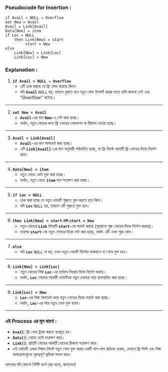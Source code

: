 ### **Pseudocode for Insertion :**

```
if Avail = NULL → Overflow
set New = Avail
Avail = Link[Avail]
Data[New] = item
if Loc = NULL
    then Link[New] = start
         start = New
else
    Link[New] = Link[Loc]
    Link[Loc] = New
``` 

### **Explanation :**

1. **`if Avail = NULL → Overflow`**
   - এটি চেক করছে যে ফ্রি নোড রয়েছে কিনা।
   - যদি **`Avail`** `NULL` হয়, তাহলে বুঝতে হবে নতুন নোড ইনসার্ট করার মতো খালি জায়গা নেই এবং "Overflow" ঘটেছে।

---

2. **`set New = Avail`**
   - **`Avail`**-এর মান **`New`**-এ সেট করা হচ্ছে।
   - অর্থাৎ, নতুন নোডের জন্য ফ্রি নোডের লোকেশন বা ঠিকানা নেওয়া হচ্ছে।

---

3. **`Avail = Link[Avail]`**
   - **`Avail`**-এর মান আপডেট করা হচ্ছে। 
   - এটি **`Link[Avail]`**-এর মান অনুযায়ী পরিবর্তিত হচ্ছে, যা ফ্রি লিস্টে পরবর্তী ফ্রি নোডের দিকে নির্দেশ করে। 

---

4. **`Data[New] = item`**
   - নতুন নোডে ডেটা যুক্ত করা হচ্ছে।
   - অর্থাৎ, নতুন নোডে **`item`** মান সংরক্ষণ করা হচ্ছে।

---

5. **`if Loc = NULL`**
   - চেক করা হচ্ছে যে নতুন নোডটি শুরুতে যুক্ত করতে হবে কিনা।
   - যদি **`Loc`** `NULL` হয়, তাহলে এটি শুরুতে যুক্ত হবে।

---

6. **`then Link[New] = start` এবং `start = New`**
   - নতুন নোডের **`Link`** ফিল্ডটি **`start`**-কে পয়েন্ট করছে (পুরোনো শুরু নোডের দিকে নির্দেশ করছে)।
   - তারপর **`start`**-কে নতুন নোডের দিকে সেট করা হচ্ছে, অর্থাৎ এটি এখন শুরু নোড।

---

7. **`else`**
   - যদি **`Loc`** `NULL` না হয়, তখন নতুন নোডটি লিস্টের মাঝখানে বা শেষে যুক্ত হবে।

---

8. **`Link[New] = Link[Loc]`**
   - নতুন নোডের লিঙ্ক **`Loc`**-এর বর্তমান লিঙ্কের দিকে নির্দেশ করছে।
   - অর্থাৎ, **`Loc`** নোডের পরবর্তী নোডটিকে নতুন নোডের পরে স্থানান্তরিত করা হচ্ছে।

---

9. **`Link[Loc] = New`**
   - **`Loc`**-এর লিঙ্ক আপডেট করে নতুন নোডের দিকে পয়েন্ট করা হচ্ছে।
   - অর্থাৎ, **`Loc`**-এর পরে নতুন নোড যুক্ত হলো।

---

### **এই Process এর মূল ধারণা :**
- **`Avail`**: ফ্রি নোড ট্র্যাক করতে ব্যবহৃত হয়।
- **`Data[]`**: নোডে ডেটা সংরক্ষণ করে।
- **`Link[]`**: প্রতিটি নোডের পরবর্তী নোডের ঠিকানা সংরক্ষণ করে।
- এই কোডটি একক লিঙ্কড লিস্টে নতুন নোড যুক্ত করার একটি ধাপ-ধাপ প্রক্রিয়া দেখায়, যেখানে ফ্রি লিস্ট এবং লিঙ্ক অপারেশনগুলো গুরুত্বপূর্ণ ভূমিকা পালন করে।

আপনার যদি কোনো নির্দিষ্ট ধাপে প্রশ্ন থাকে, জানাবেন!